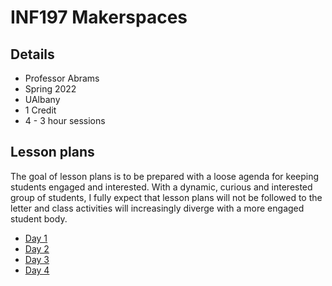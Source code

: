 # INF197 Makerspaces

## Details
* Professor Abrams
* Spring 2022
* UAlbany
* 1 Credit
* 4 - 3 hour sessions

## Lesson plans

The goal of lesson plans is to be prepared with a loose agenda for keeping students engaged and interested. With a dynamic, curious and interested group of students, I fully expect that lesson plans will not be followed to the letter and class activities will increasingly diverge with a more engaged student body.

* [Day 1](./lesson-plans/day1.md)
* [Day 2](./lesson-plans/day2.md)
* [Day 3](./lesson-plans/day3.md)
* [Day 4](./lesson-plans/day4.md)

